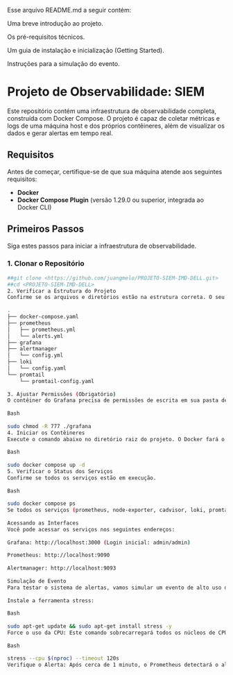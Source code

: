 Esse arquivo README.md a seguir contém:
 
Uma breve introdução ao projeto.
 
Os pré-requisitos técnicos.
 
Um guia de instalação e inicialização (Getting Started).
 
Instruções para a simulação do evento.
 
# Projeto de Observabilidade: SIEM
 
Este repositório contém uma infraestrutura de observabilidade completa, construída com Docker Compose. O projeto é capaz de coletar métricas e logs de uma máquina host e dos próprios contêineres, além de visualizar os dados e gerar alertas em tempo real.
 
## Requisitos
 
Antes de começar, certifique-se de que sua máquina atende aos seguintes requisitos:
 
* **Docker**
* **Docker Compose Plugin** (versão 1.29.0 ou superior, integrada ao Docker CLI)
 
## Primeiros Passos
 
Siga estes passos para iniciar a infraestrutura de observabilidade.
 
### 1. Clonar o Repositório
 
```bash
##git clone <https://github.com/juangmelo/PROJETO-SIEM-IMD-DELL.git>
##cd <PROJETO-SIEM-IMD-DELL>
2. Verificar a Estrutura do Projeto
Confirme se os arquivos e diretórios estão na estrutura correta. O seu diretório principal deve conter as seguintes pastas e arquivos:
 
.
├── docker-compose.yaml
├── prometheus
│   ├── prometheus.yml
│   └── alerts.yml
├── grafana
├── alertmanager
│   └── config.yml
├── loki
│   └── config.yaml
└── promtail
    └── promtail-config.yaml
    
3. Ajustar Permissões (Obrigatório)
O contêiner do Grafana precisa de permissões de escrita em sua pasta de dados. Execute o comando abaixo para garantir que tudo funcione corretamente.
 
Bash
 
sudo chmod -R 777 ./grafana
4. Iniciar os Contêineres
Execute o comando abaixo no diretório raiz do projeto. O Docker fará o download das imagens necessárias e iniciará todos os serviços em segundo plano.
 
Bash
 
sudo docker compose up -d
5. Verificar o Status dos Serviços
Confirme se todos os serviços estão em execução.
 
Bash
 
sudo docker compose ps
Se todos os serviços (prometheus, node-exporter, cadvisor, loki, promtail, grafana, alertmanager) estiverem com o status Up, sua infraestrutura está pronta.
 
Acessando as Interfaces
Você pode acessar os serviços nos seguintes endereços:
 
Grafana: http://localhost:3000 (Login inicial: admin/admin)
 
Prometheus: http://localhost:9090
 
Alertmanager: http://localhost:9093
 
Simulação de Evento
Para testar o sistema de alertas, vamos simular um evento de alto uso de CPU na máquina host.
 
Instale a ferramenta stress:
 
Bash
 
sudo apt-get update && sudo apt-get install stress -y
Force o uso da CPU: Este comando sobrecarregará todos os núcleos de CPU da sua máquina por 2 minutos.
 
Bash
 
stress --cpu $(nproc) --timeout 120s
Verifique o Alerta: Após cerca de 1 minuto, o Prometheus detectará o alto uso de CPU, disparará um alerta para o Alertmanager, que enviará uma notificação para o webhook configurado. Verifique a URL do seu webhook para confirmar a notificação.